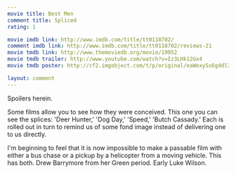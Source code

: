 ```yaml
---
movie title: Best Men
comment title: Spliced
rating: 1

movie imdb link: http://www.imdb.com/title/tt0118702/
comment imdb link: http://www.imdb.com/title/tt0118702/reviews-21
movie tmdb link: http://www.themoviedb.org/movie/19952
movie tmdb trailer: http://www.youtube.com/watch?v=Iz3LHk12Gx4
movie tmdb poster: http://cf2.imgobject.com/t/p/original/eaWexySs6g4dl2rq0Jhj2wk0YQk.jpg

layout: comment
---
```


Spoilers herein.

Some films allow you to see how they were conceived. This one you can see the splices: 'Deer Hunter,' 'Dog Day,' 'Speed,' 'Butch Cassady.' Each is rolled out in turn to remind us of some fond image instead of delivering one to us directly.

I'm beginning to feel that it is now impossible to make a passable film with either a bus chase or a pickup by a helicopter from a moving vehicle. This has both. Drew Barrymore from her Green period. Early Luke Wilson.